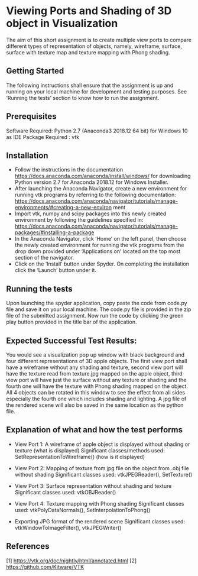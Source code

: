 # Viewing Ports and Shading of 3D object in Visualization


The aim of this short assignment is to create multiple view ports to compare different types of representation of objects, namely, wireframe, surface, surface with texture map and texture mapping with Phong shading.


## Getting Started


The following instructions shall ensure that the assignment is up and running on your local machine for
development and testing purposes. See ‘Running the tests’ section to know how to run the assignment.


## Prerequisites


Software Required: Python 2.7 (Anaconda3 2018.12 64 bit) for Windows 10 as IDE
Package Required : vtk


## Installation


* Follow the instructions in the documentation https://docs.anaconda.com/anaconda/install/windows/
for downloading Python version 2.7 for Anaconda 2018.12 for Windows Installer.
* After launching the Anaconda Navigator, create a new environment for running vtk programs
by referring to the following documentation:
https://docs.anaconda.com/anaconda/navigator/tutorials/manage-environments/#creating-a-new-environ
ment
* Import vtk, numpy and scipy packages into this newly created environment by following the
guidelines specified in:
https://docs.anaconda.com/anaconda/navigator/tutorials/manage-packages/#installing-a-package
* In the Anaconda Navigator, click ‘Home’ on the left panel, then choose the newly created
environment for running the vtk programs from the drop down provided under ‘Applications on’ located
on the top most section of the navigator.
* Click on the ‘Install’ button under Spyder. On completing the installation click the ‘Launch’ button
under it.


## Running the tests


Upon launching the spyder application, copy paste the code from code.py file and save it on your local
machine. The code.py file is provided in the zip file of the submitted assignment. Now run the code by
clicking the green play button provided in the title bar of the application.


## Expected Successful Test Results: 


You would see a visualization pop up window with black background and four different representations of 3D apple objects. The first view port shall have a wireframe without any shading and texture, second view port will have the texture read from texture.jpg
mapped on the apple object, third view port will have just the surface without any texture or shading and
the fourth one will have the texture with Phong shading mapped on the object. All 4 objects can be
rotated in this window to see the effect from all sides especially the fourth one which includes shading
and lighting. A jpg file of the rendered scene will also be saved in the same location as the python file.


## Explanation of what and how the test performs


* View Port 1: A wireframe of apple object is displayed without shading or texture (what is displayed)
Significant classes/methods used: SetRepresentationToWireframe() (how is it displayed)

* View Port 2: Mapping of texture from jpg file on the object from .obj file without shading
Significant classes used: vtkJPEGReader(), SetTexture()

* View Port 3: Surface representation without shading and texture
Significant classes used: vtkOBJReader()

* View Port 4: Texture mapping with Phong shading
Significant classes used: vtkPolyDataNormals(), SetInterpolationToPhong()

* Exporting JPG format of the rendered scene
Significant classes used: vtkWindowToImageFilter(), vtkJPEGWriter()


## References
[1] https://vtk.org/doc/nightly/html/annotated.html
[2] https://github.com/Kitware/VTK
